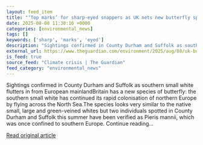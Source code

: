 ```yaml
---
layout: feed_item
title: "‘Top marks’ for sharp-eyed snappers as UK nets new butterfly species"
date: 2025-08-08 11:30:16 +0000
categories: [environmental_news]
tags: []
keywords: ['sharp', 'marks', 'eyed']
description: "Sightings confirmed in County Durham and Suffolk as southern small white flutters in from European mainlandBritain has a new species of butterfly: the southe..."
external_url: https://www.theguardian.com/environment/2025/aug/08/uk-butterfly-species-southern-small-white
is_feed: true
source_feed: "Climate crisis | The Guardian"
feed_category: "environmental_news"
---
```


Sightings confirmed in County Durham and Suffolk as southern small white flutters in from European mainlandBritain has a new species of butterfly: the southern small white has continued its rapid colonisation of northern Europe by flying across the North Sea.The species looks very similar to the native small, large and green-veined whites but two individuals spotted in County Durham and Suffolk this summer have been verified as Pieris mannii, which was once confined to southern Europe. Continue reading...

[Read original article](https://www.theguardian.com/environment/2025/aug/08/uk-butterfly-species-southern-small-white)
